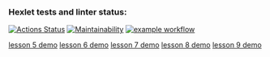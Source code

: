 ### Hexlet tests and linter status:
[![Actions Status](https://github.com/linoleum-js/frontend-project-lvl1/workflows/hexlet-check/badge.svg)](https://github.com/linoleum-js/frontend-project-lvl1/actions)
[![Maintainability](https://api.codeclimate.com/v1/badges/a99a88d28ad37a79dbf6/maintainability)](https://codeclimate.com/github/codeclimate/codeclimate/maintainability)
[![example workflow](https://github.com/linoleum-js/frontend-project-lvl1/actions/workflows/github-actions-demo.yml/badge.svg)](https://github.com/linoleum-js/frontend-project-lvl1/actions)


[lesson 5 demo](https://asciinema.org/a/424883)
[lesson 6 demo](https://asciinema.org/a/424880)
[lesson 7 demo](https://asciinema.org/a/424881)
[lesson 8 demo](https://asciinema.org/a/424885)
[lesson 9 demo](https://asciinema.org/a/424887)

